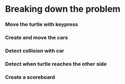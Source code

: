 # Breaking down the problem

### Move the turtle with keypress
### Create and move the cars
### Detect collision with car
### Detect when turtle reaches the other side
### Create a scoreboard
